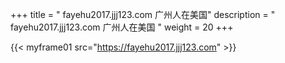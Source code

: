 +++
title = "  fayehu2017.jjj123.com 广州人在美国"
description = "  fayehu2017.jjj123.com 广州人在美国  "
weight = 20
+++



{{< myframe01 src="https://fayehu2017.jjj123.com" >}}
